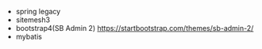 - spring legacy
- sitemesh3
- bootstrap4(SB Admin 2) https://startbootstrap.com/themes/sb-admin-2/
- mybatis
